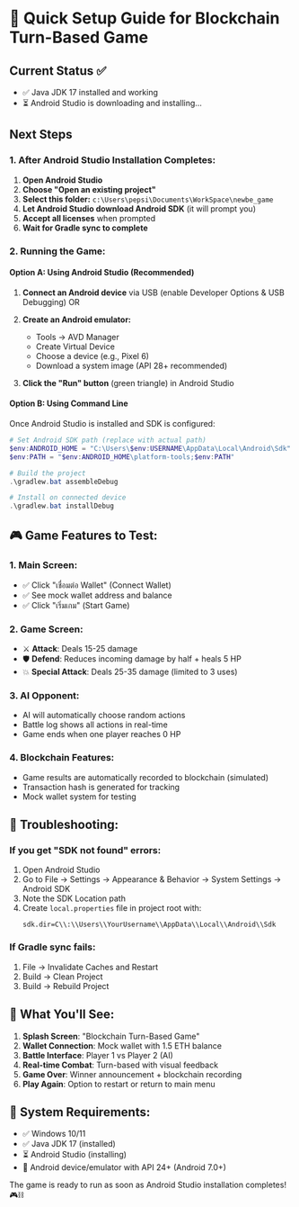 # 🚀 Quick Setup Guide for Blockchain Turn-Based Game

## Current Status ✅
- ✅ Java JDK 17 installed and working
- ⏳ Android Studio is downloading and installing...

## Next Steps

### 1. After Android Studio Installation Completes:

1. **Open Android Studio**
2. **Choose "Open an existing project"**
3. **Select this folder:** `c:\Users\pepsi\Documents\WorkSpace\newbe_game`
4. **Let Android Studio download Android SDK** (it will prompt you)
5. **Accept all licenses** when prompted
6. **Wait for Gradle sync to complete**

### 2. Running the Game:

#### Option A: Using Android Studio (Recommended)
1. **Connect an Android device** via USB (enable Developer Options & USB Debugging)
   OR
2. **Create an Android emulator:**
   - Tools → AVD Manager
   - Create Virtual Device
   - Choose a device (e.g., Pixel 6)
   - Download a system image (API 28+ recommended)

3. **Click the "Run" button** (green triangle) in Android Studio

#### Option B: Using Command Line
Once Android Studio is installed and SDK is configured:
```powershell
# Set Android SDK path (replace with actual path)
$env:ANDROID_HOME = "C:\Users\$env:USERNAME\AppData\Local\Android\Sdk"
$env:PATH = "$env:ANDROID_HOME\platform-tools;$env:PATH"

# Build the project
.\gradlew.bat assembleDebug

# Install on connected device
.\gradlew.bat installDebug
```

## 🎮 Game Features to Test:

### 1. Main Screen:
- ✅ Click "เชื่อมต่อ Wallet" (Connect Wallet)
- ✅ See mock wallet address and balance
- ✅ Click "เริ่มเกม" (Start Game)

### 2. Game Screen:
- ⚔️ **Attack**: Deals 15-25 damage
- 🛡️ **Defend**: Reduces incoming damage by half + heals 5 HP
- 💥 **Special Attack**: Deals 25-35 damage (limited to 3 uses)

### 3. AI Opponent:
- AI will automatically choose random actions
- Battle log shows all actions in real-time
- Game ends when one player reaches 0 HP

### 4. Blockchain Features:
- Game results are automatically recorded to blockchain (simulated)
- Transaction hash is generated for tracking
- Mock wallet system for testing

## 🔧 Troubleshooting:

### If you get "SDK not found" errors:
1. Open Android Studio
2. Go to File → Settings → Appearance & Behavior → System Settings → Android SDK
3. Note the SDK Location path
4. Create `local.properties` file in project root with:
   ```
   sdk.dir=C\\:\\Users\\YourUsername\\AppData\\Local\\Android\\Sdk
   ```

### If Gradle sync fails:
1. File → Invalidate Caches and Restart
2. Build → Clean Project
3. Build → Rebuild Project

## 🎯 What You'll See:

1. **Splash Screen**: "Blockchain Turn-Based Game"
2. **Wallet Connection**: Mock wallet with 1.5 ETH balance
3. **Battle Interface**: Player 1 vs Player 2 (AI)
4. **Real-time Combat**: Turn-based with visual feedback
5. **Game Over**: Winner announcement + blockchain recording
6. **Play Again**: Option to restart or return to main menu

## 📱 System Requirements:
- ✅ Windows 10/11
- ✅ Java JDK 17 (installed)
- ⏳ Android Studio (installing)
- 📱 Android device/emulator with API 24+ (Android 7.0+)

The game is ready to run as soon as Android Studio installation completes! 🎮⛓️